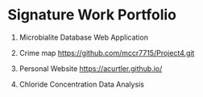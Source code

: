 # Signature Work Portfolio

1. Microbialite Database Web Application

2. Crime map
  https://github.com/mccr7715/Project4.git

3. Personal Website
   https://acurtler.github.io/

4. Chloride Concentration Data Analysis
